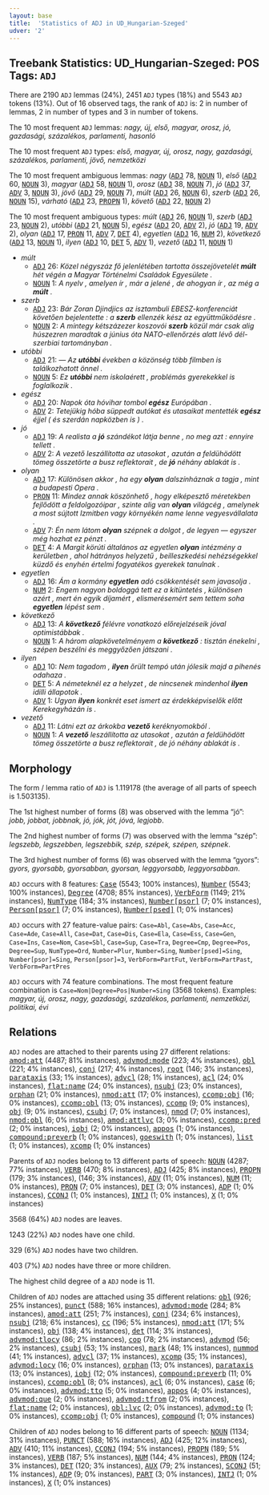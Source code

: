 ```yaml
---
layout: base
title:  'Statistics of ADJ in UD_Hungarian-Szeged'
udver: '2'
---
```


## Treebank Statistics: UD_Hungarian-Szeged: POS Tags: `ADJ`

There are 2190 `ADJ` lemmas (24%), 2451 `ADJ` types (18%) and 5543 `ADJ` tokens (13%).
Out of 16 observed tags, the rank of `ADJ` is: 2 in number of lemmas, 2 in number of types and 3 in number of tokens.

The 10 most frequent `ADJ` lemmas: <em>nagy, új, első, magyar, orosz, jó, gazdasági, százalékos, parlamenti, hasonló</em>

The 10 most frequent `ADJ` types:  <em>első, magyar, új, orosz, nagy, gazdasági, százalékos, parlamenti, jövő, nemzetközi</em>

The 10 most frequent ambiguous lemmas: <em>nagy</em> (<tt><a href="hu_szeged-pos-ADJ.html">ADJ</a></tt> 78, <tt><a href="hu_szeged-pos-NOUN.html">NOUN</a></tt> 1), <em>első</em> (<tt><a href="hu_szeged-pos-ADJ.html">ADJ</a></tt> 60, <tt><a href="hu_szeged-pos-NOUN.html">NOUN</a></tt> 3), <em>magyar</em> (<tt><a href="hu_szeged-pos-ADJ.html">ADJ</a></tt> 58, <tt><a href="hu_szeged-pos-NOUN.html">NOUN</a></tt> 1), <em>orosz</em> (<tt><a href="hu_szeged-pos-ADJ.html">ADJ</a></tt> 38, <tt><a href="hu_szeged-pos-NOUN.html">NOUN</a></tt> 7), <em>jó</em> (<tt><a href="hu_szeged-pos-ADJ.html">ADJ</a></tt> 37, <tt><a href="hu_szeged-pos-ADV.html">ADV</a></tt> 3, <tt><a href="hu_szeged-pos-NOUN.html">NOUN</a></tt> 3), <em>jövő</em> (<tt><a href="hu_szeged-pos-ADJ.html">ADJ</a></tt> 29, <tt><a href="hu_szeged-pos-NOUN.html">NOUN</a></tt> 7), <em>múlt</em> (<tt><a href="hu_szeged-pos-ADJ.html">ADJ</a></tt> 26, <tt><a href="hu_szeged-pos-NOUN.html">NOUN</a></tt> 6), <em>szerb</em> (<tt><a href="hu_szeged-pos-ADJ.html">ADJ</a></tt> 26, <tt><a href="hu_szeged-pos-NOUN.html">NOUN</a></tt> 15), <em>várható</em> (<tt><a href="hu_szeged-pos-ADJ.html">ADJ</a></tt> 23, <tt><a href="hu_szeged-pos-PROPN.html">PROPN</a></tt> 1), <em>követő</em> (<tt><a href="hu_szeged-pos-ADJ.html">ADJ</a></tt> 22, <tt><a href="hu_szeged-pos-NOUN.html">NOUN</a></tt> 2)

The 10 most frequent ambiguous types:  <em>múlt</em> (<tt><a href="hu_szeged-pos-ADJ.html">ADJ</a></tt> 26, <tt><a href="hu_szeged-pos-NOUN.html">NOUN</a></tt> 1), <em>szerb</em> (<tt><a href="hu_szeged-pos-ADJ.html">ADJ</a></tt> 23, <tt><a href="hu_szeged-pos-NOUN.html">NOUN</a></tt> 2), <em>utóbbi</em> (<tt><a href="hu_szeged-pos-ADJ.html">ADJ</a></tt> 21, <tt><a href="hu_szeged-pos-NOUN.html">NOUN</a></tt> 5), <em>egész</em> (<tt><a href="hu_szeged-pos-ADJ.html">ADJ</a></tt> 20, <tt><a href="hu_szeged-pos-ADV.html">ADV</a></tt> 2), <em>jó</em> (<tt><a href="hu_szeged-pos-ADJ.html">ADJ</a></tt> 19, <tt><a href="hu_szeged-pos-ADV.html">ADV</a></tt> 2), <em>olyan</em> (<tt><a href="hu_szeged-pos-ADJ.html">ADJ</a></tt> 17, <tt><a href="hu_szeged-pos-PRON.html">PRON</a></tt> 11, <tt><a href="hu_szeged-pos-ADV.html">ADV</a></tt> 7, <tt><a href="hu_szeged-pos-DET.html">DET</a></tt> 4), <em>egyetlen</em> (<tt><a href="hu_szeged-pos-ADJ.html">ADJ</a></tt> 16, <tt><a href="hu_szeged-pos-NUM.html">NUM</a></tt> 2), <em>következő</em> (<tt><a href="hu_szeged-pos-ADJ.html">ADJ</a></tt> 13, <tt><a href="hu_szeged-pos-NOUN.html">NOUN</a></tt> 1), <em>ilyen</em> (<tt><a href="hu_szeged-pos-ADJ.html">ADJ</a></tt> 10, <tt><a href="hu_szeged-pos-DET.html">DET</a></tt> 5, <tt><a href="hu_szeged-pos-ADV.html">ADV</a></tt> 1), <em>vezető</em> (<tt><a href="hu_szeged-pos-ADJ.html">ADJ</a></tt> 11, <tt><a href="hu_szeged-pos-NOUN.html">NOUN</a></tt> 1)


* <em>múlt</em>
  * <tt><a href="hu_szeged-pos-ADJ.html">ADJ</a></tt> 26: <em>Közel négyszáz fő jelenlétében tartotta összejövetelét <b>múlt</b> hét végén a Magyar Történelmi Családok Egyesülete .</em>
  * <tt><a href="hu_szeged-pos-NOUN.html">NOUN</a></tt> 1: <em>A nyelv , amelyen ír , már a jelené , de ahogyan ír , az még a <b>múlt</b> .</em>
* <em>szerb</em>
  * <tt><a href="hu_szeged-pos-ADJ.html">ADJ</a></tt> 23: <em>Bár Zoran Djindjics az isztambuli EBESZ-konferenciát követően bejelentette : a <b>szerb</b> ellenzék kész az együttműködésre .</em>
  * <tt><a href="hu_szeged-pos-NOUN.html">NOUN</a></tt> 2: <em>A mintegy kétszázezer koszovói <b>szerb</b> közül már csak alig húszezren maradtak a június óta NATO-ellenőrzés alatt lévő dél-szerbiai tartományban .</em>
* <em>utóbbi</em>
  * <tt><a href="hu_szeged-pos-ADJ.html">ADJ</a></tt> 21: <em>— Az <b>utóbbi</b> években a közönség több filmben is találkozhatott önnel .</em>
  * <tt><a href="hu_szeged-pos-NOUN.html">NOUN</a></tt> 5: <em>Ez <b>utóbbi</b> nem iskolaérett , problémás gyerekekkel is foglalkozik .</em>
* <em>egész</em>
  * <tt><a href="hu_szeged-pos-ADJ.html">ADJ</a></tt> 20: <em>Napok óta hóvihar tombol <b>egész</b> Európában .</em>
  * <tt><a href="hu_szeged-pos-ADV.html">ADV</a></tt> 2: <em>Tetejükig hóba süppedt autókat és utasaikat mentették <b>egész</b> éjjel ( és szerdán napközben is ) .</em>
* <em>jó</em>
  * <tt><a href="hu_szeged-pos-ADJ.html">ADJ</a></tt> 19: <em>A realista a <b>jó</b> szándékot látja benne , no meg azt : ennyire tellett .</em>
  * <tt><a href="hu_szeged-pos-ADV.html">ADV</a></tt> 2: <em>A vezető leszállította az utasokat , azután a feldühödött tömeg összetörte a busz reflektorait , de <b>jó</b> néhány ablakát is .</em>
* <em>olyan</em>
  * <tt><a href="hu_szeged-pos-ADJ.html">ADJ</a></tt> 17: <em>Különösen akkor , ha egy <b>olyan</b> dalszínháznak a tagja , mint a budapesti Opera .</em>
  * <tt><a href="hu_szeged-pos-PRON.html">PRON</a></tt> 11: <em>Mindez annak köszönhető , hogy elképesztő méretekben fejlődött a feldolgozóipar , szinte alig van <b>olyan</b> világcég , amelynek a most sújtott Izmitben vagy környékén name lenne vegyesvállalata .</em>
  * <tt><a href="hu_szeged-pos-ADV.html">ADV</a></tt> 7: <em>Én nem látom <b>olyan</b> szépnek a dolgot , de legyen — egyszer még hozhat ez pénzt .</em>
  * <tt><a href="hu_szeged-pos-DET.html">DET</a></tt> 4: <em>A Margit körúti általános az egyetlen <b>olyan</b> intézmény a kerületben , ahol hátrányos helyzetű , beilleszkedési nehézségekkel küzdő és enyhén értelmi fogyatékos gyerekek tanulnak .</em>
* <em>egyetlen</em>
  * <tt><a href="hu_szeged-pos-ADJ.html">ADJ</a></tt> 16: <em>Ám a kormány <b>egyetlen</b> adó csökkentését sem javasolja .</em>
  * <tt><a href="hu_szeged-pos-NUM.html">NUM</a></tt> 2: <em>Engem nagyon boldoggá tett ez a kitüntetés , különösen azért , mert én egyik díjamért , elismerésemért sem tettem soha <b>egyetlen</b> lépést sem .</em>
* <em>következő</em>
  * <tt><a href="hu_szeged-pos-ADJ.html">ADJ</a></tt> 13: <em>A <b>következő</b> félévre vonatkozó előrejelzéseik jóval optimistábbak .</em>
  * <tt><a href="hu_szeged-pos-NOUN.html">NOUN</a></tt> 1: <em>A három alapkövetelményem a <b>következő</b> : tisztán énekelni , szépen beszélni és meggyőzően játszani .</em>
* <em>ilyen</em>
  * <tt><a href="hu_szeged-pos-ADJ.html">ADJ</a></tt> 10: <em>Nem tagadom , <b>ilyen</b> őrült tempó után jólesik majd a pihenés odahaza .</em>
  * <tt><a href="hu_szeged-pos-DET.html">DET</a></tt> 5: <em>A németeknél ez a helyzet , de nincsenek mindenhol <b>ilyen</b> idilli állapotok .</em>
  * <tt><a href="hu_szeged-pos-ADV.html">ADV</a></tt> 1: <em>Ugyan <b>ilyen</b> konkrét eset ismert az érdekképviselők előtt Kerekegyházán is .</em>
* <em>vezető</em>
  * <tt><a href="hu_szeged-pos-ADJ.html">ADJ</a></tt> 11: <em>Látni ezt az árkokba <b>vezető</b> keréknyomokból .</em>
  * <tt><a href="hu_szeged-pos-NOUN.html">NOUN</a></tt> 1: <em>A <b>vezető</b> leszállította az utasokat , azután a feldühödött tömeg összetörte a busz reflektorait , de jó néhány ablakát is .</em>

## Morphology

The form / lemma ratio of `ADJ` is 1.119178 (the average of all parts of speech is 1.503135).

The 1st highest number of forms (8) was observed with the lemma “jó”: <em>jobb, jobbat, jobbnak, jó, jók, jót, jóvá, legjobb</em>.

The 2nd highest number of forms (7) was observed with the lemma “szép”: <em>legszebb, legszebben, legszebbik, szép, szépek, szépen, szépnek</em>.

The 3rd highest number of forms (6) was observed with the lemma “gyors”: <em>gyors, gyorsabb, gyorsabban, gyorsan, leggyorsabb, leggyorsabban</em>.

`ADJ` occurs with 8 features: <tt><a href="hu_szeged-feat-Case.html">Case</a></tt> (5543; 100% instances), <tt><a href="hu_szeged-feat-Number.html">Number</a></tt> (5543; 100% instances), <tt><a href="hu_szeged-feat-Degree.html">Degree</a></tt> (4708; 85% instances), <tt><a href="hu_szeged-feat-VerbForm.html">VerbForm</a></tt> (1149; 21% instances), <tt><a href="hu_szeged-feat-NumType.html">NumType</a></tt> (184; 3% instances), <tt><a href="hu_szeged-feat-Number-psor.html">Number[psor]</a></tt> (7; 0% instances), <tt><a href="hu_szeged-feat-Person-psor.html">Person[psor]</a></tt> (7; 0% instances), <tt><a href="hu_szeged-feat-Number-psed.html">Number[psed]</a></tt> (1; 0% instances)

`ADJ` occurs with 27 feature-value pairs: `Case=Abl`, `Case=Abs`, `Case=Acc`, `Case=Ade`, `Case=All`, `Case=Dat`, `Case=Dis`, `Case=Ela`, `Case=Ess`, `Case=Gen`, `Case=Ins`, `Case=Nom`, `Case=Sbl`, `Case=Sup`, `Case=Tra`, `Degree=Cmp`, `Degree=Pos`, `Degree=Sup`, `NumType=Ord`, `Number=Plur`, `Number=Sing`, `Number[psed]=Sing`, `Number[psor]=Sing`, `Person[psor]=3`, `VerbForm=PartFut`, `VerbForm=PartPast`, `VerbForm=PartPres`

`ADJ` occurs with 74 feature combinations.
The most frequent feature combination is `Case=Nom|Degree=Pos|Number=Sing` (3568 tokens).
Examples: <em>magyar, új, orosz, nagy, gazdasági, százalékos, parlamenti, nemzetközi, politikai, évi</em>


## Relations

`ADJ` nodes are attached to their parents using 27 different relations: <tt><a href="hu_szeged-dep-amod-att.html">amod:att</a></tt> (4487; 81% instances), <tt><a href="hu_szeged-dep-advmod-mode.html">advmod:mode</a></tt> (223; 4% instances), <tt><a href="hu_szeged-dep-obl.html">obl</a></tt> (221; 4% instances), <tt><a href="hu_szeged-dep-conj.html">conj</a></tt> (217; 4% instances), <tt><a href="hu_szeged-dep-root.html">root</a></tt> (146; 3% instances), <tt><a href="hu_szeged-dep-parataxis.html">parataxis</a></tt> (33; 1% instances), <tt><a href="hu_szeged-dep-advcl.html">advcl</a></tt> (28; 1% instances), <tt><a href="hu_szeged-dep-acl.html">acl</a></tt> (24; 0% instances), <tt><a href="hu_szeged-dep-flat-name.html">flat:name</a></tt> (24; 0% instances), <tt><a href="hu_szeged-dep-nsubj.html">nsubj</a></tt> (23; 0% instances), <tt><a href="hu_szeged-dep-orphan.html">orphan</a></tt> (21; 0% instances), <tt><a href="hu_szeged-dep-nmod-att.html">nmod:att</a></tt> (17; 0% instances), <tt><a href="hu_szeged-dep-ccomp-obj.html">ccomp:obj</a></tt> (16; 0% instances), <tt><a href="hu_szeged-dep-ccomp-obl.html">ccomp:obl</a></tt> (13; 0% instances), <tt><a href="hu_szeged-dep-ccomp.html">ccomp</a></tt> (9; 0% instances), <tt><a href="hu_szeged-dep-obj.html">obj</a></tt> (9; 0% instances), <tt><a href="hu_szeged-dep-csubj.html">csubj</a></tt> (7; 0% instances), <tt><a href="hu_szeged-dep-nmod.html">nmod</a></tt> (7; 0% instances), <tt><a href="hu_szeged-dep-nmod-obl.html">nmod:obl</a></tt> (6; 0% instances), <tt><a href="hu_szeged-dep-amod-attlvc.html">amod:attlvc</a></tt> (3; 0% instances), <tt><a href="hu_szeged-dep-ccomp-pred.html">ccomp:pred</a></tt> (2; 0% instances), <tt><a href="hu_szeged-dep-iobj.html">iobj</a></tt> (2; 0% instances), <tt><a href="hu_szeged-dep-appos.html">appos</a></tt> (1; 0% instances), <tt><a href="hu_szeged-dep-compound-preverb.html">compound:preverb</a></tt> (1; 0% instances), <tt><a href="hu_szeged-dep-goeswith.html">goeswith</a></tt> (1; 0% instances), <tt><a href="hu_szeged-dep-list.html">list</a></tt> (1; 0% instances), <tt><a href="hu_szeged-dep-xcomp.html">xcomp</a></tt> (1; 0% instances)

Parents of `ADJ` nodes belong to 13 different parts of speech: <tt><a href="hu_szeged-pos-NOUN.html">NOUN</a></tt> (4287; 77% instances), <tt><a href="hu_szeged-pos-VERB.html">VERB</a></tt> (470; 8% instances), <tt><a href="hu_szeged-pos-ADJ.html">ADJ</a></tt> (425; 8% instances), <tt><a href="hu_szeged-pos-PROPN.html">PROPN</a></tt> (179; 3% instances),  (146; 3% instances), <tt><a href="hu_szeged-pos-ADV.html">ADV</a></tt> (11; 0% instances), <tt><a href="hu_szeged-pos-NUM.html">NUM</a></tt> (11; 0% instances), <tt><a href="hu_szeged-pos-PRON.html">PRON</a></tt> (7; 0% instances), <tt><a href="hu_szeged-pos-DET.html">DET</a></tt> (3; 0% instances), <tt><a href="hu_szeged-pos-ADP.html">ADP</a></tt> (1; 0% instances), <tt><a href="hu_szeged-pos-CCONJ.html">CCONJ</a></tt> (1; 0% instances), <tt><a href="hu_szeged-pos-INTJ.html">INTJ</a></tt> (1; 0% instances), <tt><a href="hu_szeged-pos-X.html">X</a></tt> (1; 0% instances)

3568 (64%) `ADJ` nodes are leaves.

1243 (22%) `ADJ` nodes have one child.

329 (6%) `ADJ` nodes have two children.

403 (7%) `ADJ` nodes have three or more children.

The highest child degree of a `ADJ` node is 11.

Children of `ADJ` nodes are attached using 35 different relations: <tt><a href="hu_szeged-dep-obl.html">obl</a></tt> (926; 25% instances), <tt><a href="hu_szeged-dep-punct.html">punct</a></tt> (588; 16% instances), <tt><a href="hu_szeged-dep-advmod-mode.html">advmod:mode</a></tt> (284; 8% instances), <tt><a href="hu_szeged-dep-amod-att.html">amod:att</a></tt> (251; 7% instances), <tt><a href="hu_szeged-dep-conj.html">conj</a></tt> (234; 6% instances), <tt><a href="hu_szeged-dep-nsubj.html">nsubj</a></tt> (218; 6% instances), <tt><a href="hu_szeged-dep-cc.html">cc</a></tt> (196; 5% instances), <tt><a href="hu_szeged-dep-nmod-att.html">nmod:att</a></tt> (171; 5% instances), <tt><a href="hu_szeged-dep-obj.html">obj</a></tt> (138; 4% instances), <tt><a href="hu_szeged-dep-det.html">det</a></tt> (114; 3% instances), <tt><a href="hu_szeged-dep-advmod-tlocy.html">advmod:tlocy</a></tt> (86; 2% instances), <tt><a href="hu_szeged-dep-cop.html">cop</a></tt> (78; 2% instances), <tt><a href="hu_szeged-dep-advmod.html">advmod</a></tt> (56; 2% instances), <tt><a href="hu_szeged-dep-csubj.html">csubj</a></tt> (53; 1% instances), <tt><a href="hu_szeged-dep-mark.html">mark</a></tt> (48; 1% instances), <tt><a href="hu_szeged-dep-nummod.html">nummod</a></tt> (41; 1% instances), <tt><a href="hu_szeged-dep-advcl.html">advcl</a></tt> (37; 1% instances), <tt><a href="hu_szeged-dep-xcomp.html">xcomp</a></tt> (35; 1% instances), <tt><a href="hu_szeged-dep-advmod-locy.html">advmod:locy</a></tt> (16; 0% instances), <tt><a href="hu_szeged-dep-orphan.html">orphan</a></tt> (13; 0% instances), <tt><a href="hu_szeged-dep-parataxis.html">parataxis</a></tt> (13; 0% instances), <tt><a href="hu_szeged-dep-iobj.html">iobj</a></tt> (12; 0% instances), <tt><a href="hu_szeged-dep-compound-preverb.html">compound:preverb</a></tt> (11; 0% instances), <tt><a href="hu_szeged-dep-ccomp-obl.html">ccomp:obl</a></tt> (8; 0% instances), <tt><a href="hu_szeged-dep-acl.html">acl</a></tt> (6; 0% instances), <tt><a href="hu_szeged-dep-case.html">case</a></tt> (6; 0% instances), <tt><a href="hu_szeged-dep-advmod-tto.html">advmod:tto</a></tt> (5; 0% instances), <tt><a href="hu_szeged-dep-appos.html">appos</a></tt> (4; 0% instances), <tt><a href="hu_szeged-dep-advmod-que.html">advmod:que</a></tt> (2; 0% instances), <tt><a href="hu_szeged-dep-advmod-tfrom.html">advmod:tfrom</a></tt> (2; 0% instances), <tt><a href="hu_szeged-dep-flat-name.html">flat:name</a></tt> (2; 0% instances), <tt><a href="hu_szeged-dep-obl-lvc.html">obl:lvc</a></tt> (2; 0% instances), <tt><a href="hu_szeged-dep-advmod-to.html">advmod:to</a></tt> (1; 0% instances), <tt><a href="hu_szeged-dep-ccomp-obj.html">ccomp:obj</a></tt> (1; 0% instances), <tt><a href="hu_szeged-dep-compound.html">compound</a></tt> (1; 0% instances)

Children of `ADJ` nodes belong to 16 different parts of speech: <tt><a href="hu_szeged-pos-NOUN.html">NOUN</a></tt> (1134; 31% instances), <tt><a href="hu_szeged-pos-PUNCT.html">PUNCT</a></tt> (588; 16% instances), <tt><a href="hu_szeged-pos-ADJ.html">ADJ</a></tt> (425; 12% instances), <tt><a href="hu_szeged-pos-ADV.html">ADV</a></tt> (410; 11% instances), <tt><a href="hu_szeged-pos-CCONJ.html">CCONJ</a></tt> (194; 5% instances), <tt><a href="hu_szeged-pos-PROPN.html">PROPN</a></tt> (189; 5% instances), <tt><a href="hu_szeged-pos-VERB.html">VERB</a></tt> (187; 5% instances), <tt><a href="hu_szeged-pos-NUM.html">NUM</a></tt> (144; 4% instances), <tt><a href="hu_szeged-pos-PRON.html">PRON</a></tt> (124; 3% instances), <tt><a href="hu_szeged-pos-DET.html">DET</a></tt> (120; 3% instances), <tt><a href="hu_szeged-pos-AUX.html">AUX</a></tt> (79; 2% instances), <tt><a href="hu_szeged-pos-SCONJ.html">SCONJ</a></tt> (51; 1% instances), <tt><a href="hu_szeged-pos-ADP.html">ADP</a></tt> (9; 0% instances), <tt><a href="hu_szeged-pos-PART.html">PART</a></tt> (3; 0% instances), <tt><a href="hu_szeged-pos-INTJ.html">INTJ</a></tt> (1; 0% instances), <tt><a href="hu_szeged-pos-X.html">X</a></tt> (1; 0% instances)

